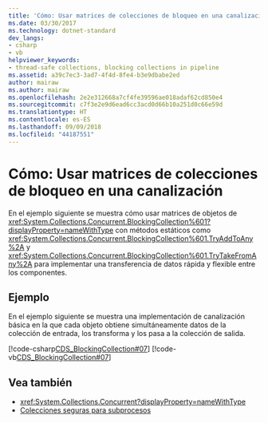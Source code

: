 ```yaml
---
title: 'Cómo: Usar matrices de colecciones de bloqueo en una canalización'
ms.date: 03/30/2017
ms.technology: dotnet-standard
dev_langs:
- csharp
- vb
helpviewer_keywords:
- thread-safe collections, blocking collections in pipeline
ms.assetid: a39c7ec3-3ad7-4f4d-8fe4-b3e9dbabe2ed
author: mairaw
ms.author: mairaw
ms.openlocfilehash: 2e2e312668a7cf4fe39596ae018adaf62cd850e4
ms.sourcegitcommit: c7f3e2e9d6ead6cc3acd0d66b10a251d0c66e59d
ms.translationtype: HT
ms.contentlocale: es-ES
ms.lasthandoff: 09/09/2018
ms.locfileid: "44187551"
---
```

# <a name="how-to-use-arrays-of-blocking-collections-in-a-pipeline"></a>Cómo: Usar matrices de colecciones de bloqueo en una canalización
En el ejemplo siguiente se muestra cómo usar matrices de objetos de <xref:System.Collections.Concurrent.BlockingCollection%601?displayProperty=nameWithType> con métodos estáticos como <xref:System.Collections.Concurrent.BlockingCollection%601.TryAddToAny%2A> y <xref:System.Collections.Concurrent.BlockingCollection%601.TryTakeFromAny%2A> para implementar una transferencia de datos rápida y flexible entre los componentes.  
  
## <a name="example"></a>Ejemplo  
 En el ejemplo siguiente se muestra una implementación de canalización básica en la que cada objeto obtiene simultáneamente datos de la colección de entrada, los transforma y los pasa a la colección de salida.  
  
 [!code-csharp[CDS_BlockingCollection#07](../../../../samples/snippets/csharp/VS_Snippets_Misc/cds_blockingcollection/cs/example07.cs#07)]
 [!code-vb[CDS_BlockingCollection#07](../../../../samples/snippets/visualbasic/VS_Snippets_Misc/cds_blockingcollection/vb/bcpipeline.vb#07)]  
  
## <a name="see-also"></a>Vea también

- <xref:System.Collections.Concurrent?displayProperty=nameWithType>  
- [Colecciones seguras para subprocesos](../../../../docs/standard/collections/thread-safe/index.md)

